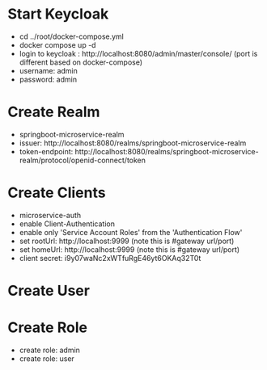 # Start Keycloak

- cd ../root/docker-compose.yml
- docker compose up -d
- login to keycloak : http://localhost:8080/admin/master/console/ (port is different based on docker-compose)
- username: admin
- password: admin

# Create Realm

- springboot-microservice-realm
- issuer: http://localhost:8080/realms/springboot-microservice-realm
- token-endpoint: http://localhost:8080/realms/springboot-microservice-realm/protocol/openid-connect/token

# Create Clients

- microservice-auth
- enable Client-Authentication
- enable only 'Service Account Roles' from the 'Authentication Flow'
- set rootUrl: http://localhost:9999 (note this is #gateway url/port)
- set homeUrl: http://localhost:9999 (note this is #gateway url/port)
- client secret: i9y07waNc2xWTfuRgE46yt6OKAq32T0t

# Create User

# Create Role

- create role: admin
- create role: user